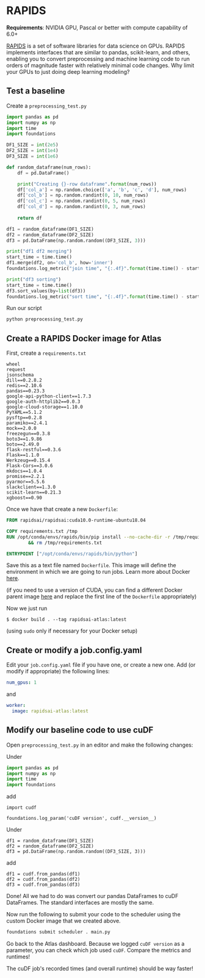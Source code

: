 # RAPIDS

**Requirements**: NVIDIA GPU, Pascal or better with compute capability of 6.0+

[RAPIDS](https://developer.nvidia.com/rapids) is a set of software libraries for data science on GPUs. RAPIDS implements interfaces that are similar to pandas, scikit-learn, and others, enabling you to convert preprocessing and machine learning code to run orders of magnitude faster with relatively minimal code changes. Why limit your GPUs to just doing deep learning modeling? 

## Test a baseline

Create a `preprocessing_test.py`

```python
import pandas as pd
import numpy as np
import time
import foundations

DF1_SIZE = int(2e5)
DF2_SIZE = int(1e4)
DF3_SIZE = int(1e6)

def random_dataframe(num_rows):
    df = pd.DataFrame()

    print("Creating {}-row dataframe".format(num_rows))
    df['col_a'] = np.random.choice(['a', 'b', 'c', 'd'], num_rows)
    df['col_b'] = np.random.randint(0, 10, num_rows)
    df['col_c'] = np.random.randint(0, 5, num_rows)
    df['col_d'] = np.random.randint(0, 3, num_rows)
        
    return df

df1 = random_dataframe(DF1_SIZE)
df2 = random_dataframe(DF2_SIZE)
df3 = pd.DataFrame(np.random.random((DF3_SIZE, 3)))

print("df1 df2 merging")
start_time = time.time()
df1.merge(df2, on='col_b', how='inner')
foundations.log_metric("join time", "{:.4f}".format(time.time() - start_time))

print("df3 sorting")
start_time = time.time()
df3.sort_values(by=list(df3))
foundations.log_metric("sort time", "{:.4f}".format(time.time() - start_time))
```

Run our script

```bash
python preprocessing_test.py 
```

## Create a RAPIDS Docker image for Atlas


First, create a `requirements.txt`

```
wheel
request
jsonschema
dill==0.2.8.2
redis==2.10.6
pandas==0.23.3
google-api-python-client==1.7.3
google-auth-httplib2==0.0.3
google-cloud-storage==1.10.0
PyYAML==5.1.2
pysftp==0.2.8
paramiko==2.4.1
mock==2.0.0
freezegun==0.3.8
boto3==1.9.86
boto==2.49.0
flask-restful==0.3.6
Flask==1.1.0
Werkzeug==0.15.4
Flask-Cors==3.0.6
mkdocs==1.0.4
promise==2.2.1
pyarmor==5.5.6
slackclient==1.3.0
scikit-learn==0.21.3
xgboost==0.90
```


Once we have that create a new `Dockerfile`:

```Dockerfile
FROM rapidsai/rapidsai:cuda10.0-runtime-ubuntu18.04

COPY requirements.txt /tmp
RUN /opt/conda/envs/rapids/bin/pip install --no-cache-dir -r /tmp/requirements.txt \
        && rm /tmp/requirements.txt

ENTRYPOINT ["/opt/conda/envs/rapids/bin/python"]
```

Save this as a text file named `Dockerfile`. This image will define the environment in which we are going to run jobs. Learn more about Docker [here](https://www.docker.com). 

(if you need to use a version of CUDA, you can find a different Docker parent image [here](https://rapids.ai/start.html) and replace the first line of the `Dockerfile` appropriately)


Now we just run

```
$ docker build . --tag rapidsai-atlas:latest
```

(using `sudo` only if necessary for your Docker setup)



## Create or modify a job.config.yaml

Edit your `job.config.yaml` file if you have one, or create a new one. Add (or modify if appropriate) the following lines:

```yaml
num_gpus: 1
```

and

```yaml
worker:
  image: rapidsai-atlas:latest
```

## Modify our baseline code to use cuDF

Open `preprocessing_test.py` in an editor and make the following changes:

Under

```python
import pandas as pd
import numpy as np
import time
import foundations
```

add

```
import cudf

foundations.log_param('cuDF version', cudf.__version__)
```

Under

```
df1 = random_dataframe(DF1_SIZE)
df2 = random_dataframe(DF2_SIZE)
df3 = pd.DataFrame(np.random.random((DF3_SIZE, 3)))
```

add

```
df1 = cudf.from_pandas(df1)
df2 = cudf.from_pandas(df2)
df3 = cudf.from_pandas(df3)
```


Done! All we had to do was convert our pandas DataFrames to cuDF DataFrames. The standard interfaces are mostly the same. 



Now run the following to submit your code to the scheduler using the custom Docker image that we created above.

```bash
foundations submit scheduler . main.py
```

Go back to the Atlas dashboard. Because we logged `cuDF version` as a parameter, you can check which job used `cuDF`. Compare the metrics and runtimes! 

The cuDF job's recorded times (and overall runtime) should be way faster!

